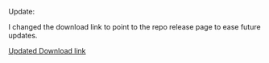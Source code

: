 Update:

I changed the download link to point to the repo release page to ease future updates.

[Updated Download link](https://github.com/asimpson/js2coffee-alfred-workflow/releases)
